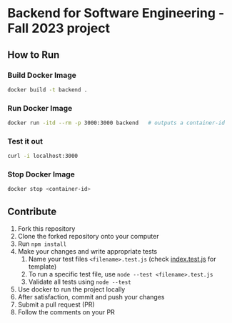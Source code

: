 # Backend for Software Engineering - Fall 2023 project

## How to Run

### Build Docker Image

```bash
docker build -t backend .
```

### Run Docker Image

```bash
docker run -itd --rm -p 3000:3000 backend   # outputs a container-id
```

### Test it out

```bash
curl -i localhost:3000
```

### Stop Docker Image

```bash
docker stop <container-id>
```

## Contribute

1. Fork this repository
1. Clone the forked repository onto your computer
1. Run ```npm install```
1. Make your changes and write appropriate tests
    1. Name your test files ```<filename>.test.js``` (check [index.test.js](./index.test.js) for template)
    1. To run a specific test file, use ```node --test <filename>.test.js```
    1. Validate all tests using ```node --test```
1. Use docker to run the project locally
1. After satisfaction, commit and push your changes
1. Submit a pull request (PR)
1. Follow the comments on your PR
